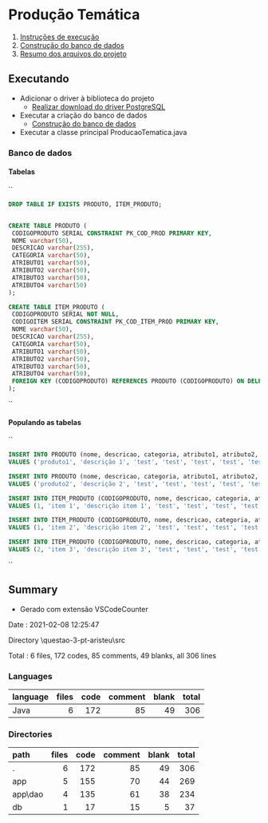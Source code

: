 # Produção Temática

1. [Instruções de execução ](#Executando)
2. [Construção do banco de dados ](#Banco-de-dados)
3. [Resumo dos arquivos do projeto](#Summary)

## Executando

- Adicionar o driver à biblioteca do projeto
	* [Realizar download do driver PostgreSQL](https://jdbc.postgresql.org/download.html)
- Executar a criação do banco de dados
	* [ Construção do banco de dados ](#criando)
- Executar a classe principal ProducaoTematica.java

### Banco de dados
#### Tabelas
``
~~~sql
DROP TABLE IF EXISTS PRODUTO, ITEM_PRODUTO;


CREATE TABLE PRODUTO (
 CODIGOPRODUTO SERIAL CONSTRAINT PK_COD_PROD PRIMARY KEY,
 NOME varchar(50),
 DESCRICAO varchar(255),
 CATEGORIA varchar(50),
 ATRIBUTO1 varchar(50),
 ATRIBUTO2 varchar(50),
 ATRIBUTO3 varchar(50),
 ATRIBUTO4 varchar(50)
);

CREATE TABLE ITEM_PRODUTO (
 CODIGOPRODUTO SERIAL NOT NULL,
 CODIGOITEM SERIAL CONSTRAINT PK_COD_ITEM_PROD PRIMARY KEY,
 NOME varchar(50),
 DESCRICAO varchar(255),
 CATEGORIA varchar(50),
 ATRIBUTO1 varchar(50),
 ATRIBUTO2 varchar(50),
 ATRIBUTO3 varchar(50),
 ATRIBUTO4 varchar(50),
 FOREIGN KEY (CODIGOPRODUTO) REFERENCES PRODUTO (CODIGOPRODUTO) ON DELETE CASCADE
);
~~~
``
#### Populando as tabelas
``
~~~sql
INSERT INTO PRODUTO (nome, descricao, categoria, atributo1, atributo2, atributo3, atributo4) 
VALUES ('produto1', 'descrição 1', 'test', 'test', 'test', 'test', 'test');

INSERT INTO PRODUTO (nome, descricao, categoria, atributo1, atributo2, atributo3, atributo4) 
VALUES ('produto2', 'descrição 2', 'test', 'test', 'test', 'test', 'test');

INSERT INTO ITEM_PRODUTO (CODIGOPRODUTO, nome, descricao, categoria, atributo1, atributo2, atributo3, atributo4) 
VALUES (1, 'item 1', 'descrição item 1', 'test', 'test', 'test', 'test', 'test');

INSERT INTO ITEM_PRODUTO (CODIGOPRODUTO, nome, descricao, categoria, atributo1, atributo2, atributo3, atributo4) 
VALUES (1, 'item 2', 'descrição item 2', 'test', 'test', 'test', 'test', 'test');

INSERT INTO ITEM_PRODUTO (CODIGOPRODUTO, nome, descricao, categoria, atributo1, atributo2, atributo3, atributo4) 
VALUES (2, 'item 3', 'descrição item 3', 'test', 'test', 'test', 'test', 'test');
~~~
``


## Summary
* Gerado com extensão VSCodeCounter

Date : 2021-02-08 12:25:47

Directory \questao-3-pt-aristeu\src

Total : 6 files,  172 codes, 85 comments, 49 blanks, all 306 lines

###  Languages
| language | files | code | comment | blank | total |
| :--- | ---: | ---: | ---: | ---: | ---: |
| Java | 6 | 172 | 85 | 49 | 306 |

### Directories
| path | files | code | comment | blank | total |
| :--- | ---: | ---: | ---: | ---: | ---: |
| . | 6 | 172 | 85 | 49 | 306 |
| app | 5 | 155 | 70 | 44 | 269 |
| app\dao | 4 | 135 | 61 | 38 | 234 |
| db | 1 | 17 | 15 | 5 | 37 |